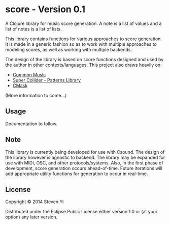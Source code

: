 # score - Version 0.1

A Clojure library for music score generation.  A note is a list of values and
a list of notes is a list of lists.

This library contains functions for various approaches to score generation. It
is made in a generic fashion so as to work with multiple approaches to 
modeling scores, as well as working with multiple backends. 

The design of the library is based on score functions designed and used by the 
author in other contexts/languages. This project also draws heavily on:

* [Common Music](http://commonmusic.sourceforge.net/) 
* [Super Collider - Patterns Library](http://doc.sccode.org/Tutorials/Getting-Started/16-Sequencing-with-Patterns.html) 
* [CMask](http://www2.ak.tu-berlin.de/~abartetzki/CMaskMan/CMask-Manual.htm) 

(More information to come...)

## Usage

Documentation to follow.


## Note

This library is currently being developed for use with Csound. The design of
the library however is agnostic to backend.  The library may be expanded for 
use with MIDI, OSC, and other protocols/systems.  Also, in the first phase of
development, score generation occurs ahead-of-time.  Future iterations will
add appropriate utility functions for generation to occur in real-time. 

## License

Copyright © 2014 Steven Yi 

Distributed under the Eclipse Public License either version 1.0 or (at
your option) any later version.
